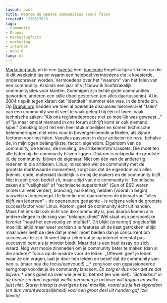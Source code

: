 ```yaml
---
layout: post
title: Waarom de meeste communities (ook) falen
created: 1216627623
tags:
- Community
- Drupal
- Marketingfacts
- marketing
- internet
- Web2.0
lang: nl
---
```

[Marketingfacts]( http://www.marketingfacts.nl/berichten/20080721_waarom_de_meeste_online_communities_falen/) pikte een [tweetal]( http://blogs.wsj.com/biztech/2008/07/16/why-most-online-communities-fail/) heel [boeiende]( http://www.informationweek.com/news/internet/social_network/showArticle.jhtml?articleID=209101307) Engelstalige artikelen op die ik dit weekeind las en waarin een heleboel vermoedens die ik koesterde, onderschreven worden. Vermoedens over het "waarom" van het falen van een community. Al sinds een jaar of vijf bouw ik hoofdzakelijk communitysites voor klanten. Sommigen zijn echte grote communities geworden, anderen een stille dood gestorven (en alles daartussenin). Al in 2004 riep ik tegen klaten dat "identiteit" nummer één was. In de brede zin. Op [Drupal.org](http://drupal.org/node/7615) hadden we toen al boeiende discussies hierover.Het "falen" van een community wordt veel te vaak gelegd bij één of twee, vaak technische zaken: "Als ons registratieproces niet zo moeilijk was geweest..." of "ja maar omdát niemand in ons forum schrijft komt er ook niemand: kipei." Gelukkig blijkt het een heel stuk moeilijker en komen technische belemmeringen niet eens voor in bovengenioemde artikelen, als zijnde factoren voor het falen. Vanalles passeert in deze artikelen de revu, behalve de, in mijn ogen belangrijkste, factor: eigendom. Eigendom van de community, de kennis, de invulling, de artikelen/foto's/assets. Die moet ten alle tijden bij die community blijven liggen. Dáárom is wikipedia de grootste: jij, de community, blijven de eigenaar. Niet om één van de andere tig redenen in die artikelen. Linux, misschien wel de community met de grootste marktwaarde momenteel, zorgt ook dat de eigendom van alles (kennis, code, materiaal) duidelijk is en bij de makers en de community blijft. Niet in een groot bedrijf zit, maar altijd van die community is. Technische zaken als "veiligheid" of "technische superioriteit" (Sun of BSD waren immers al veel verder), branding, marketing, hebben (vooral in begin) nauwelijks toegevoegd. De licentie met daaromheen de ideeaal van "alles blijft van iedereen" - de opensource gedachte - is volgens velen de grootste successfactor voor Linux. Kortom: geef de community écht uit handen. Maak het iets dat ook écht van die community is, pas daarna komen alle andere dingen in de rang van "belangrijkheid".Wél staat mijn persoonlijke favoriet "houd het eenvoudig en intuïtief". Dit blijkt (ervaring!) ongelooflijk moeilijk: altijd maar weer worden alle features uit de kast getrokken: altijd maar weer leeft de idee dat je meer moet bieden dan je concurrent om successvol te zijn. Ik weet bijna zeker dat je op internet meestal pas succesvol bent als je minder biedt. Maar dat is een heel essay op zich waard. Nog wat mooie zinsneden om je community beter te maken (dan al die andere)* focus op de waarde voor de leden. _Oftewel: geef je leden waar ze om vragen, laat je door hen leiden en besef dat de community van hen is. (maar hou die focus/eenvoud!!) _.* zorg voor een gepassioneerde kerngroep voordat je de community lanceert. _En zorg er dus voor dat ze dat blijven_. * denk goed na over wie je er bij betrekt (en wie niet). _"Betrekken" in de brede zin dan: eigenlijk welke personen je actiever wilt krijgen en welke juist niet. Sturen hierop is overigens heel moeilijk, vooral als je het  eigendom (en dus verantwoordelijkheid) voor een groot deel uit handen gaf (zie boven)_
